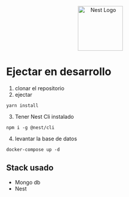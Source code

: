<p align="center">
  <a href="http://nestjs.com/" target="blank"><img src="https://nestjs.com/img/logo-small.svg" width="120" alt="Nest Logo" /></a>
</p>

# Ejectar en desarrollo

1. clonar el repositorio
2. ejectar

```
yarn install
```

3. Tener Nest Cli instalado

```
npm i -g @nest/cli
```

4. levantar la base de datos

```
docker-compose up -d
```

## Stack usado

- Mongo db
- Nest
